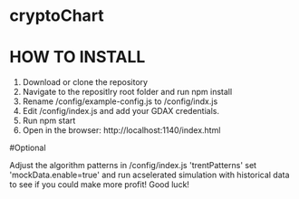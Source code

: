 # cryptoChart

# HOW TO INSTALL
1. Download or clone the repository
2. Navigate to the repositlry root folder and run npm install
3. Rename /config/example-config.js to /config/indx.js
4. Edit /config/index.js and add your GDAX credentials.
5. Run npm start
6. Open in the browser: http://localhost:1140/index.html

#Optional 

Adjust the algorithm patterns in /config/index.js 'trentPatterns' set 'mockData.enable=true' and run acselerated simulation with historical data to see if you could make more profit! Good luck!
